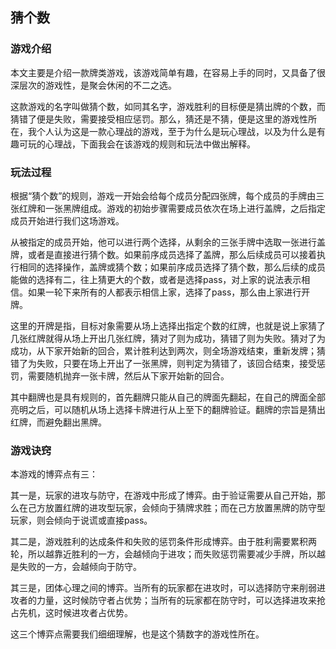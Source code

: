## 猜个数



### 游戏介绍

本文主要是介绍一款牌类游戏，该游戏简单有趣，在容易上手的同时，又具备了很深层次的游戏性，是聚会休闲的不二之选。

这款游戏的名字叫做猜个数，如同其名字，游戏胜利的目标便是猜出牌的个数，而猜错了便是失败，需要接受相应惩罚。那么，猜还是不猜，便是这里的游戏性所在，我个人认为这是一款心理战的游戏，至于为什么是玩心理战，以及为什么是有趣可玩的心理战，下面我会在该游戏的规则和玩法中做出解释。



### 玩法过程

根据“猜个数”的规则，游戏一开始会给每个成员分配四张牌，每个成员的手牌由三张红牌和一张黑牌组成。游戏的初始步骤需要成员依次在场上进行盖牌，之后指定成员开始进行我们这场游戏。

从被指定的成员开始，他可以进行两个选择，从剩余的三张手牌中选取一张进行盖牌，或者是直接进行猜个数。如果前序成员选择了盖牌，那么后续成员可以接着执行相同的选择操作，盖牌或猜个数；如果前序成员选择了猜个数，那么后续的成员能做的选择有二，往上猜更大的个数，或者是选择pass，对上家的说法表示相信。如果一轮下来所有的人都表示相信上家，选择了pass，那么由上家进行开牌。

这里的开牌是指，目标对象需要从场上选择出指定个数的红牌，也就是说上家猜了几张红牌就得从场上开出几张红牌，猜对了则为成功，猜错了则为失败。猜对了为成功，从下家开始新的回合，累计胜利达到两次，则全场游戏结束，重新发牌；猜错了为失败，只要在场上开出了一张黑牌，则判定为猜错了，该回合结束，接受惩罚，需要随机抛弃一张卡牌，然后从下家开始新的回合。

其中翻牌也是具有规则的，首先翻牌只能从自己的牌面先翻起，在自己的牌面全部亮明之后，可以随机从场上选择卡牌进行从上至下的翻牌验证。翻牌的宗旨是猜出红牌，而避免翻出黑牌。



### 游戏诀窍

本游戏的博弈点有三：

其一是，玩家的进攻与防守，在游戏中形成了博弈。由于验证需要从自己开始，那么在己方放置红牌的进攻型玩家，会倾向于猜牌求胜；而在己方放置黑牌的防守型玩家，则会倾向于说谎或直接pass。

其二是，游戏胜利的达成条件和失败的惩罚条件形成博弈。由于胜利需要累积两轮，所以越靠近胜利的一方，会越倾向于进攻；而失败惩罚需要减少手牌，所以越是失败的一方，会越倾向于防守。

其三是，团体心理之间的博弈。当所有的玩家都在进攻时，可以选择防守来削弱进攻者的力量，这时候防守者占优势；当所有的玩家都在防守时，可以选择进攻来抢占先机，这时候进攻者占优势。



这三个博弈点需要我们细细理解，也是这个猜数字的游戏性所在。

